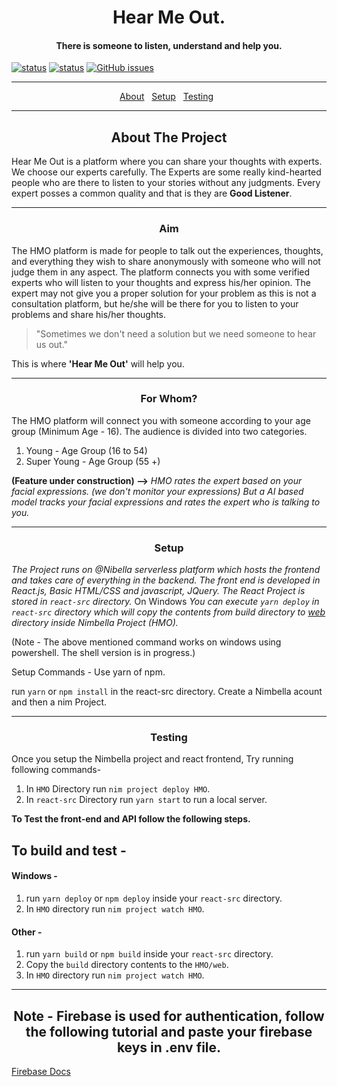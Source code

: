<h1 align="center">Hear Me Out.</h1>
<h4 align="center"><b>There is someone to listen, understand and help you.</b></h4>

[![status](https://img.shields.io/badge/status-pre--alpha-red.svg)](https://github.com/TheShubham99/HearMeOut)
[![status](https://img.shields.io/badge/maintenance%20status-deprecated-red)](https://github.com/TheShubham99/HearMeOut)
[![GitHub issues](https://img.shields.io/github/issues/MovingBlocks/AdventureSite.svg)](https://github.com/TheShubham99/HearMeOut/issues/)



---

<p align="center">
<a href="#about">About</a>&nbsp;&nbsp;
<a href="#setup">Setup</a>&nbsp;&nbsp;
<a href="#testing">Testing</a>&nbsp;&nbsp;

</p>

---

<h2 align="center" id="about">About The Project</h2>

Hear Me Out is a platform where you can share your thoughts with experts. We choose our experts carefully. The Experts are some really kind-hearted people who are there to listen to your stories without any judgments. Every expert posses a common quality and that is they are **Good Listener**.

---

<h3 align="center" >Aim</h3>

The HMO platform is made for people to talk out the experiences, thoughts, and everything they wish to share anonymously with someone who will not judge them in any aspect. The platform connects you with some verified experts who will listen to your thoughts and express his/her opinion. The expert may not give you a proper solution for your problem as this is not a consultation platform, but he/she will be there for you to listen to your problems and share his/her thoughts.

> "Sometimes we don't need a solution but we need someone to hear us out."

This is where **'Hear Me Out'** will help you.

---

<h3 align="center" >For Whom?</h3>

The HMO platform will connect you with someone according to your age group (Minimum Age - 16). The audience is divided into two categories.

1. Young - Age Group (16 to 54)
2. Super Young - Age Group (55 +)

**(Feature under construction) -->**
_HMO rates the expert based on your facial expressions. (we don't monitor your expressions) But a AI based model tracks your facial expressions and rates the expert who is talking to you._

---

<h3 align="center" id="setup">Setup</h3>

_The Project runs on @Nibella serverless platform which hosts the frontend and takes care of everything in the backend._
_The front end is developed in React.js, Basic HTML/CSS and javascript, JQuery._
_The React Project is stored in `react-src` directory._
On Windows
_You can execute `yarn deploy` in `react-src` directory which will copy the contents from build directory to [web](https://github.com/TheShubham99/HearMeOut/tree/main/HMO/web) directory inside Nimbella Project (HMO)._

(Note - The above mentioned command works on windows using powershell.
The shell version is in progress.)

Setup Commands -
Use yarn of npm.

run `yarn` or `npm install` in the react-src directory.
Create a Nimbella acount and then a nim Project.

---

<h3 align="center" id="testing">Testing</h3>

Once you setup the Nimbella project and react frontend, Try running following commands-

1. In `HMO` Directory run `nim project deploy HMO`.
2. In `react-src` Directory run `yarn start` to run a local server.

**To Test the front-end and API follow the following steps.**

## To build and test -

<h4>Windows -</h4>

1. run `yarn deploy` or `npm deploy` inside your `react-src` directory.
2. In `HMO` directory run `nim project watch HMO`.

<h4>Other -</h4>

1. run `yarn build` or `npm build` inside your `react-src` directory.
2. Copy the `build` directory contents to the `HMO/web`.
3. In `HMO` directory run `nim project watch HMO`.

---

<h2 align="center">Note - <b>Firebase is used for authentication, follow the following tutorial and paste your firebase keys in .env file.</b></h2>

[Firebase Docs]("https://firebase.google.com/docs/auth/web/start")
